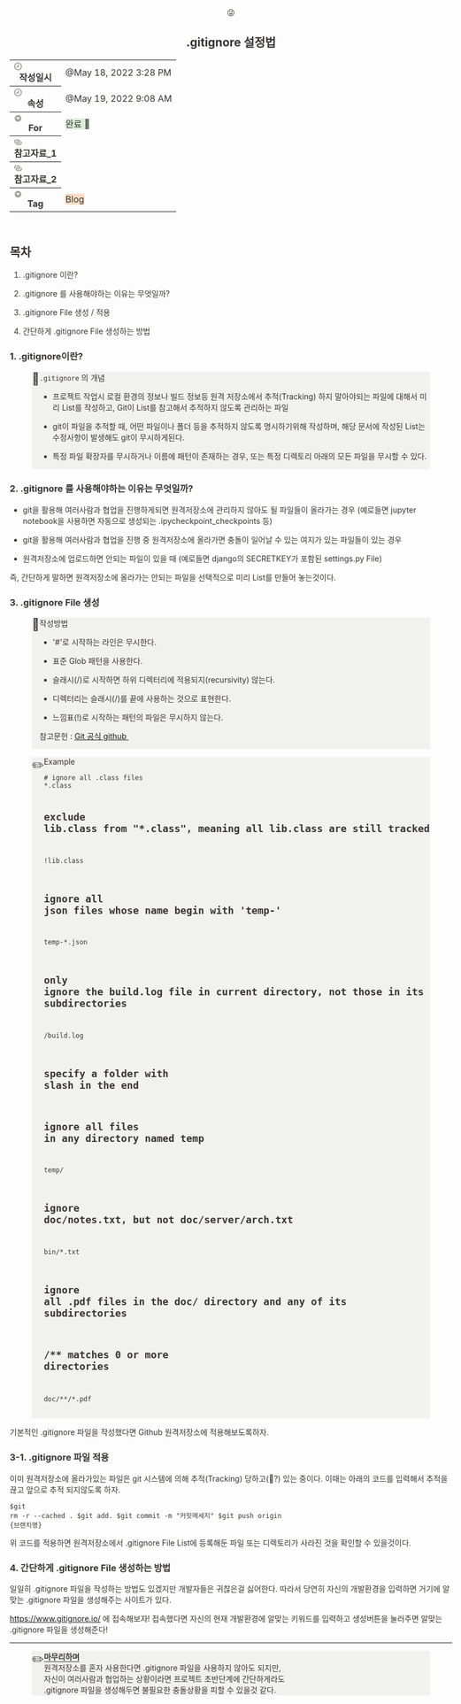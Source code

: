 <html><head><meta http-equiv="Content-Type" content="text/html; charset=utf-8"/><title>.gitignore 설정법</title><style>
/* cspell:disable-file */
/* webkit printing magic: print all background colors */
html {
	-webkit-print-color-adjust: exact;
}
* {
	box-sizing: border-box;
	-webkit-print-color-adjust: exact;
}

html,
body {
	margin: 0;
	padding: 0;
}
@media only screen {
	body {
		margin: 2em auto;
		max-width: 900px;
		color: rgb(55, 53, 47);
	}
}

body {
	line-height: 1.5;
	white-space: pre-wrap;
}

a,
a.visited {
	color: inherit;
	text-decoration: underline;
}

.pdf-relative-link-path {
	font-size: 80%;
	color: #444;
}

h1,
h2,
h3 {
	letter-spacing: -0.01em;
	line-height: 1.2;
	font-weight: 600;
	margin-bottom: 0;
}

.page-title {
	font-size: 2.5rem;
	font-weight: 700;
	margin-top: 0;
	margin-bottom: 0.75em;
}

h1 {
	font-size: 1.875rem;
	margin-top: 1.875rem;
}

h2 {
	font-size: 1.5rem;
	margin-top: 1.5rem;
}

h3 {
	font-size: 1.25rem;
	margin-top: 1.25rem;
}

.source {
	border: 1px solid #ddd;
	border-radius: 3px;
	padding: 1.5em;
	word-break: break-all;
}

.callout {
	border-radius: 3px;
	padding: 1rem;
}

figure {
	margin: 1.25em 0;
	page-break-inside: avoid;
}

figcaption {
	opacity: 0.5;
	font-size: 85%;
	margin-top: 0.5em;
}

mark {
	background-color: transparent;
}

.indented {
	padding-left: 1.5em;
}

hr {
	background: transparent;
	display: block;
	width: 100%;
	height: 1px;
	visibility: visible;
	border: none;
	border-bottom: 1px solid rgba(55, 53, 47, 0.09);
}

img {
	max-width: 100%;
}

@media only print {
	img {
		max-height: 100vh;
		object-fit: contain;
	}
}

@page {
	margin: 1in;
}

.collection-content {
	font-size: 0.875rem;
}

.column-list {
	display: flex;
	justify-content: space-between;
}

.column {
	padding: 0 1em;
}

.column:first-child {
	padding-left: 0;
}

.column:last-child {
	padding-right: 0;
}

.table_of_contents-item {
	display: block;
	font-size: 0.875rem;
	line-height: 1.3;
	padding: 0.125rem;
}

.table_of_contents-indent-1 {
	margin-left: 1.5rem;
}

.table_of_contents-indent-2 {
	margin-left: 3rem;
}

.table_of_contents-indent-3 {
	margin-left: 4.5rem;
}

.table_of_contents-link {
	text-decoration: none;
	opacity: 0.7;
	border-bottom: 1px solid rgba(55, 53, 47, 0.18);
}

table,
th,
td {
	border: 1px solid rgba(55, 53, 47, 0.09);
	border-collapse: collapse;
}

table {
	border-left: none;
	border-right: none;
}

th,
td {
	font-weight: normal;
	padding: 0.25em 0.5em;
	line-height: 1.5;
	min-height: 1.5em;
	text-align: left;
}

th {
	color: rgba(55, 53, 47, 0.6);
}

ol,
ul {
	margin: 0;
	margin-block-start: 0.6em;
	margin-block-end: 0.6em;
}

li > ol:first-child,
li > ul:first-child {
	margin-block-start: 0.6em;
}

ul > li {
	list-style: disc;
}

ul.to-do-list {
	text-indent: -1.7em;
}

ul.to-do-list > li {
	list-style: none;
}

.to-do-children-checked {
	text-decoration: line-through;
	opacity: 0.375;
}

ul.toggle > li {
	list-style: none;
}

ul {
	padding-inline-start: 1.7em;
}

ul > li {
	padding-left: 0.1em;
}

ol {
	padding-inline-start: 1.6em;
}

ol > li {
	padding-left: 0.2em;
}

.mono ol {
	padding-inline-start: 2em;
}

.mono ol > li {
	text-indent: -0.4em;
}

.toggle {
	padding-inline-start: 0em;
	list-style-type: none;
}

/* Indent toggle children */
.toggle > li > details {
	padding-left: 1.7em;
}

.toggle > li > details > summary {
	margin-left: -1.1em;
}

.selected-value {
	display: inline-block;
	padding: 0 0.5em;
	background: rgba(206, 205, 202, 0.5);
	border-radius: 3px;
	margin-right: 0.5em;
	margin-top: 0.3em;
	margin-bottom: 0.3em;
	white-space: nowrap;
}

.collection-title {
	display: inline-block;
	margin-right: 1em;
}

.simple-table {
	margin-top: 1em;
	font-size: 0.875rem;
	empty-cells: show;
}
.simple-table td {
	height: 29px;
	min-width: 120px;
}

.simple-table th {
	height: 29px;
	min-width: 120px;
}

.simple-table-header-color {
	background: rgb(247, 246, 243);
	color: black;
}
.simple-table-header {
	font-weight: 500;
}

time {
	opacity: 0.5;
}

.icon {
	display: inline-block;
	max-width: 1.2em;
	max-height: 1.2em;
	text-decoration: none;
	vertical-align: text-bottom;
	margin-right: 0.5em;
}

img.icon {
	border-radius: 3px;
}

.user-icon {
	width: 1.5em;
	height: 1.5em;
	border-radius: 100%;
	margin-right: 0.5rem;
}

.user-icon-inner {
	font-size: 0.8em;
}

.text-icon {
	border: 1px solid #000;
	text-align: center;
}

.page-cover-image {
	display: block;
	object-fit: cover;
	width: 100%;
	max-height: 30vh;
}

.page-header-icon {
	font-size: 3rem;
	margin-bottom: 1rem;
}

.page-header-icon-with-cover {
	margin-top: -0.72em;
	margin-left: 0.07em;
}

.page-header-icon img {
	border-radius: 3px;
}

.link-to-page {
	margin: 1em 0;
	padding: 0;
	border: none;
	font-weight: 500;
}

p > .user {
	opacity: 0.5;
}

td > .user,
td > time {
	white-space: nowrap;
}

input[type="checkbox"] {
	transform: scale(1.5);
	margin-right: 0.6em;
	vertical-align: middle;
}

p {
	margin-top: 0.5em;
	margin-bottom: 0.5em;
}

.image {
	border: none;
	margin: 1.5em 0;
	padding: 0;
	border-radius: 0;
	text-align: center;
}

.code,
code {
	background: rgba(135, 131, 120, 0.15);
	border-radius: 3px;
	padding: 0.2em 0.4em;
	border-radius: 3px;
	font-size: 85%;
	tab-size: 2;
}

code {
	color: #eb5757;
}

.code {
	padding: 1.5em 1em;
}

.code-wrap {
	white-space: pre-wrap;
	word-break: break-all;
}

.code > code {
	background: none;
	padding: 0;
	font-size: 100%;
	color: inherit;
}

blockquote {
	font-size: 1.25em;
	margin: 1em 0;
	padding-left: 1em;
	border-left: 3px solid rgb(55, 53, 47);
}

.bookmark {
	text-decoration: none;
	max-height: 8em;
	padding: 0;
	display: flex;
	width: 100%;
	align-items: stretch;
}

.bookmark-title {
	font-size: 0.85em;
	overflow: hidden;
	text-overflow: ellipsis;
	height: 1.75em;
	white-space: nowrap;
}

.bookmark-text {
	display: flex;
	flex-direction: column;
}

.bookmark-info {
	flex: 4 1 180px;
	padding: 12px 14px 14px;
	display: flex;
	flex-direction: column;
	justify-content: space-between;
}

.bookmark-image {
	width: 33%;
	flex: 1 1 180px;
	display: block;
	position: relative;
	object-fit: cover;
	border-radius: 1px;
}

.bookmark-description {
	color: rgba(55, 53, 47, 0.6);
	font-size: 0.75em;
	overflow: hidden;
	max-height: 4.5em;
	word-break: break-word;
}

.bookmark-href {
	font-size: 0.75em;
	margin-top: 0.25em;
}

.sans { font-family: ui-sans-serif, -apple-system, BlinkMacSystemFont, "Segoe UI", Helvetica, "Apple Color Emoji", Arial, sans-serif, "Segoe UI Emoji", "Segoe UI Symbol"; }
.code { font-family: "SFMono-Regular", Menlo, Consolas, "PT Mono", "Liberation Mono", Courier, monospace; }
.serif { font-family: Lyon-Text, Georgia, ui-serif, serif; }
.mono { font-family: iawriter-mono, Nitti, Menlo, Courier, monospace; }
.pdf .sans { font-family: Inter, ui-sans-serif, -apple-system, BlinkMacSystemFont, "Segoe UI", Helvetica, "Apple Color Emoji", Arial, sans-serif, "Segoe UI Emoji", "Segoe UI Symbol", 'Twemoji', 'Noto Color Emoji', 'Noto Sans CJK JP'; }
.pdf:lang(zh-CN) .sans { font-family: Inter, ui-sans-serif, -apple-system, BlinkMacSystemFont, "Segoe UI", Helvetica, "Apple Color Emoji", Arial, sans-serif, "Segoe UI Emoji", "Segoe UI Symbol", 'Twemoji', 'Noto Color Emoji', 'Noto Sans CJK SC'; }
.pdf:lang(zh-TW) .sans { font-family: Inter, ui-sans-serif, -apple-system, BlinkMacSystemFont, "Segoe UI", Helvetica, "Apple Color Emoji", Arial, sans-serif, "Segoe UI Emoji", "Segoe UI Symbol", 'Twemoji', 'Noto Color Emoji', 'Noto Sans CJK TC'; }
.pdf:lang(ko-KR) .sans { font-family: Inter, ui-sans-serif, -apple-system, BlinkMacSystemFont, "Segoe UI", Helvetica, "Apple Color Emoji", Arial, sans-serif, "Segoe UI Emoji", "Segoe UI Symbol", 'Twemoji', 'Noto Color Emoji', 'Noto Sans CJK KR'; }
.pdf .code { font-family: Source Code Pro, "SFMono-Regular", Menlo, Consolas, "PT Mono", "Liberation Mono", Courier, monospace, 'Twemoji', 'Noto Color Emoji', 'Noto Sans Mono CJK JP'; }
.pdf:lang(zh-CN) .code { font-family: Source Code Pro, "SFMono-Regular", Menlo, Consolas, "PT Mono", "Liberation Mono", Courier, monospace, 'Twemoji', 'Noto Color Emoji', 'Noto Sans Mono CJK SC'; }
.pdf:lang(zh-TW) .code { font-family: Source Code Pro, "SFMono-Regular", Menlo, Consolas, "PT Mono", "Liberation Mono", Courier, monospace, 'Twemoji', 'Noto Color Emoji', 'Noto Sans Mono CJK TC'; }
.pdf:lang(ko-KR) .code { font-family: Source Code Pro, "SFMono-Regular", Menlo, Consolas, "PT Mono", "Liberation Mono", Courier, monospace, 'Twemoji', 'Noto Color Emoji', 'Noto Sans Mono CJK KR'; }
.pdf .serif { font-family: PT Serif, Lyon-Text, Georgia, ui-serif, serif, 'Twemoji', 'Noto Color Emoji', 'Noto Serif CJK JP'; }
.pdf:lang(zh-CN) .serif { font-family: PT Serif, Lyon-Text, Georgia, ui-serif, serif, 'Twemoji', 'Noto Color Emoji', 'Noto Serif CJK SC'; }
.pdf:lang(zh-TW) .serif { font-family: PT Serif, Lyon-Text, Georgia, ui-serif, serif, 'Twemoji', 'Noto Color Emoji', 'Noto Serif CJK TC'; }
.pdf:lang(ko-KR) .serif { font-family: PT Serif, Lyon-Text, Georgia, ui-serif, serif, 'Twemoji', 'Noto Color Emoji', 'Noto Serif CJK KR'; }
.pdf .mono { font-family: PT Mono, iawriter-mono, Nitti, Menlo, Courier, monospace, 'Twemoji', 'Noto Color Emoji', 'Noto Sans Mono CJK JP'; }
.pdf:lang(zh-CN) .mono { font-family: PT Mono, iawriter-mono, Nitti, Menlo, Courier, monospace, 'Twemoji', 'Noto Color Emoji', 'Noto Sans Mono CJK SC'; }
.pdf:lang(zh-TW) .mono { font-family: PT Mono, iawriter-mono, Nitti, Menlo, Courier, monospace, 'Twemoji', 'Noto Color Emoji', 'Noto Sans Mono CJK TC'; }
.pdf:lang(ko-KR) .mono { font-family: PT Mono, iawriter-mono, Nitti, Menlo, Courier, monospace, 'Twemoji', 'Noto Color Emoji', 'Noto Sans Mono CJK KR'; }
.highlight-default {
	color: rgba(55, 53, 47, 1);
}
.highlight-gray {
	color: rgba(120, 119, 116, 1);
	fill: rgba(120, 119, 116, 1);
}
.highlight-brown {
	color: rgba(159, 107, 83, 1);
	fill: rgba(159, 107, 83, 1);
}
.highlight-orange {
	color: rgba(217, 115, 13, 1);
	fill: rgba(217, 115, 13, 1);
}
.highlight-yellow {
	color: rgba(203, 145, 47, 1);
	fill: rgba(203, 145, 47, 1);
}
.highlight-teal {
	color: rgba(68, 131, 97, 1);
	fill: rgba(68, 131, 97, 1);
}
.highlight-blue {
	color: rgba(51, 126, 169, 1);
	fill: rgba(51, 126, 169, 1);
}
.highlight-purple {
	color: rgba(144, 101, 176, 1);
	fill: rgba(144, 101, 176, 1);
}
.highlight-pink {
	color: rgba(193, 76, 138, 1);
	fill: rgba(193, 76, 138, 1);
}
.highlight-red {
	color: rgba(212, 76, 71, 1);
	fill: rgba(212, 76, 71, 1);
}
.highlight-gray_background {
	background: rgba(241, 241, 239, 1);
}
.highlight-brown_background {
	background: rgba(244, 238, 238, 1);
}
.highlight-orange_background {
	background: rgba(251, 236, 221, 1);
}
.highlight-yellow_background {
	background: rgba(251, 243, 219, 1);
}
.highlight-teal_background {
	background: rgba(237, 243, 236, 1);
}
.highlight-blue_background {
	background: rgba(231, 243, 248, 1);
}
.highlight-purple_background {
	background: rgba(244, 240, 247, 0.8);
}
.highlight-pink_background {
	background: rgba(249, 238, 243, 0.8);
}
.highlight-red_background {
	background: rgba(253, 235, 236, 1);
}
.block-color-default {
	color: inherit;
	fill: inherit;
}
.block-color-gray {
	color: rgba(120, 119, 116, 1);
	fill: rgba(120, 119, 116, 1);
}
.block-color-brown {
	color: rgba(159, 107, 83, 1);
	fill: rgba(159, 107, 83, 1);
}
.block-color-orange {
	color: rgba(217, 115, 13, 1);
	fill: rgba(217, 115, 13, 1);
}
.block-color-yellow {
	color: rgba(203, 145, 47, 1);
	fill: rgba(203, 145, 47, 1);
}
.block-color-teal {
	color: rgba(68, 131, 97, 1);
	fill: rgba(68, 131, 97, 1);
}
.block-color-blue {
	color: rgba(51, 126, 169, 1);
	fill: rgba(51, 126, 169, 1);
}
.block-color-purple {
	color: rgba(144, 101, 176, 1);
	fill: rgba(144, 101, 176, 1);
}
.block-color-pink {
	color: rgba(193, 76, 138, 1);
	fill: rgba(193, 76, 138, 1);
}
.block-color-red {
	color: rgba(212, 76, 71, 1);
	fill: rgba(212, 76, 71, 1);
}
.block-color-gray_background {
	background: rgba(241, 241, 239, 1);
}
.block-color-brown_background {
	background: rgba(244, 238, 238, 1);
}
.block-color-orange_background {
	background: rgba(251, 236, 221, 1);
}
.block-color-yellow_background {
	background: rgba(251, 243, 219, 1);
}
.block-color-teal_background {
	background: rgba(237, 243, 236, 1);
}
.block-color-blue_background {
	background: rgba(231, 243, 248, 1);
}
.block-color-purple_background {
	background: rgba(244, 240, 247, 0.8);
}
.block-color-pink_background {
	background: rgba(249, 238, 243, 0.8);
}
.block-color-red_background {
	background: rgba(253, 235, 236, 1);
}
.select-value-color-pink { background-color: rgba(245, 224, 233, 1); }
.select-value-color-purple { background-color: rgba(232, 222, 238, 1); }
.select-value-color-green { background-color: rgba(219, 237, 219, 1); }
.select-value-color-gray { background-color: rgba(227, 226, 224, 1); }
.select-value-color-opaquegray { background-color: rgba(255, 255, 255, 0.0375); }
.select-value-color-orange { background-color: rgba(250, 222, 201, 1); }
.select-value-color-brown { background-color: rgba(238, 224, 218, 1); }
.select-value-color-red { background-color: rgba(255, 226, 221, 1); }
.select-value-color-yellow { background-color: rgba(253, 236, 200, 1); }
.select-value-color-blue { background-color: rgba(211, 229, 239, 1); }

.checkbox {
	display: inline-flex;
	vertical-align: text-bottom;
	width: 16;
	height: 16;
	background-size: 16px;
	margin-left: 2px;
	margin-right: 5px;
}

.checkbox-on {
	background-image: url("data:image/svg+xml;charset=UTF-8,%3Csvg%20width%3D%2216%22%20height%3D%2216%22%20viewBox%3D%220%200%2016%2016%22%20fill%3D%22none%22%20xmlns%3D%22http%3A%2F%2Fwww.w3.org%2F2000%2Fsvg%22%3E%0A%3Crect%20width%3D%2216%22%20height%3D%2216%22%20fill%3D%22%2358A9D7%22%2F%3E%0A%3Cpath%20d%3D%22M6.71429%2012.2852L14%204.9995L12.7143%203.71436L6.71429%209.71378L3.28571%206.2831L2%207.57092L6.71429%2012.2852Z%22%20fill%3D%22white%22%2F%3E%0A%3C%2Fsvg%3E");
}

.checkbox-off {
	background-image: url("data:image/svg+xml;charset=UTF-8,%3Csvg%20width%3D%2216%22%20height%3D%2216%22%20viewBox%3D%220%200%2016%2016%22%20fill%3D%22none%22%20xmlns%3D%22http%3A%2F%2Fwww.w3.org%2F2000%2Fsvg%22%3E%0A%3Crect%20x%3D%220.75%22%20y%3D%220.75%22%20width%3D%2214.5%22%20height%3D%2214.5%22%20fill%3D%22white%22%20stroke%3D%22%2336352F%22%20stroke-width%3D%221.5%22%2F%3E%0A%3C%2Fsvg%3E");
}
	
</style></head><body><article id="7f5970ce-ad2d-4d51-a544-35de29bd4b1e" class="page sans"><header><div class="page-header-icon undefined"><span class="icon">😜</span></div><h1 class="page-title">.gitignore 설정법</h1><table class="properties"><tbody><tr class="property-row property-row-created_time"><th><span class="icon property-icon"><svg viewBox="0 0 14 14" style="width:14px;height:14px;display:block;fill:rgba(55, 53, 47, 0.45);flex-shrink:0;-webkit-backface-visibility:hidden" class="typesCreatedAt"><path d="M7.01356 14.0001C8.8042 14.0001 10.5958 13.3107 11.9575 11.9324C14.681 9.21201 14.6808 4.7603 11.9571 2.04013C9.23336 -0.680043 4.77573 -0.680043 2.05199 2.04013C0.727519 3.36277 0 5.13301 0 6.99553C0 8.8764 0.727811 10.6285 2.05199 11.9509C3.43207 13.3106 5.22243 14.0001 7.01356 14.0001ZM3.72947 7.00914V8.461V8.65543H3.92382H5.34563H8.2794H8.4738V8.461V5.52541V3.37947V3.18502H8.2794H6.82747H6.63307V3.37947V6.81467H3.92382H3.72947V7.00914ZM1.83985 6.99553C1.83985 5.61698 2.38099 4.32597 3.36061 3.3477C5.36746 1.34337 8.64803 1.34062 10.6585 3.33944C10.6613 3.34219 10.6639 3.34494 10.6668 3.3477C12.676 5.3546 12.6763 8.63642 10.6668 10.6434C8.65705 12.6504 5.37031 12.6504 3.36061 10.6434C2.38099 9.66506 1.83985 8.37408 1.83985 6.99553Z"></path></svg></span>작성일시</th><td><time>@May 18, 2022 3:28 PM</time></td></tr><tr class="property-row property-row-last_edited_time"><th><span class="icon property-icon"><svg viewBox="0 0 14 14" style="width:14px;height:14px;display:block;fill:rgba(55, 53, 47, 0.45);flex-shrink:0;-webkit-backface-visibility:hidden" class="typesCreatedAt"><path d="M7.01356 14.0001C8.8042 14.0001 10.5958 13.3107 11.9575 11.9324C14.681 9.21201 14.6808 4.7603 11.9571 2.04013C9.23336 -0.680043 4.77573 -0.680043 2.05199 2.04013C0.727519 3.36277 0 5.13301 0 6.99553C0 8.8764 0.727811 10.6285 2.05199 11.9509C3.43207 13.3106 5.22243 14.0001 7.01356 14.0001ZM3.72947 7.00914V8.461V8.65543H3.92382H5.34563H8.2794H8.4738V8.461V5.52541V3.37947V3.18502H8.2794H6.82747H6.63307V3.37947V6.81467H3.92382H3.72947V7.00914ZM1.83985 6.99553C1.83985 5.61698 2.38099 4.32597 3.36061 3.3477C5.36746 1.34337 8.64803 1.34062 10.6585 3.33944C10.6613 3.34219 10.6639 3.34494 10.6668 3.3477C12.676 5.3546 12.6763 8.63642 10.6668 10.6434C8.65705 12.6504 5.37031 12.6504 3.36061 10.6434C2.38099 9.66506 1.83985 8.37408 1.83985 6.99553Z"></path></svg></span>속성</th><td><time>@May 19, 2022 9:08 AM</time></td></tr><tr class="property-row property-row-select"><th><span class="icon property-icon"><svg viewBox="0 0 14 14" style="width:14px;height:14px;display:block;fill:rgba(55, 53, 47, 0.45);flex-shrink:0;-webkit-backface-visibility:hidden" class="typesSelect"><path d="M7,13 C10.31348,13 13,10.31371 13,7 C13,3.68629 10.31348,1 7,1 C3.68652,1 1,3.68629 1,7 C1,10.31371 3.68652,13 7,13 Z M3.75098,5.32278 C3.64893,5.19142 3.74268,5 3.90869,5 L10.09131,5 C10.25732,5 10.35107,5.19142 10.24902,5.32278 L7.15771,9.29703 C7.07764,9.39998 6.92236,9.39998 6.84229,9.29703 L3.75098,5.32278 Z"></path></svg></span>For</th><td><span class="selected-value select-value-color-green">완료 🙌</span></td></tr><tr class="property-row property-row-url"><th><span class="icon property-icon"><svg viewBox="0 0 14 14" style="width:14px;height:14px;display:block;fill:rgba(55, 53, 47, 0.45);flex-shrink:0;-webkit-backface-visibility:hidden" class="typesUrl"><path d="M3.73333,3.86667 L7.46667,3.86667 C8.49613,3.86667 9.33333,4.70387 9.33333,5.73333 C9.33333,6.7628 8.49613,7.6 7.46667,7.6 L6.53333,7.6 C6.01813,7.6 5.6,8.0186 5.6,8.53333 C5.6,9.04807 6.01813,9.46667 6.53333,9.46667 L7.46667,9.46667 C9.5284,9.46667 11.2,7.79507 11.2,5.73333 C11.2,3.6716 9.5284,2 7.46667,2 L3.73333,2 C1.6716,2 0,3.6716 0,5.73333 C0,7.124 0.762067,8.33453 1.88953,8.97713 C1.87553,8.83107 1.86667,8.6836 1.86667,8.53333 C1.86667,7.92013 1.98753,7.33447 2.2036,6.7978 C1.99267,6.4954 1.86667,6.12953 1.86667,5.73333 C1.86667,4.70387 2.70387,3.86667 3.73333,3.86667 Z M12.1095,5.28907 C12.1231,5.4356 12.1333,5.58307 12.1333,5.73333 C12.1333,6.34607 12.0101,6.9294 11.7931,7.46513 C12.0059,7.768 12.1333,8.13573 12.1333,8.53333 C12.1333,9.5628 11.2961,10.4 10.2667,10.4 L6.53333,10.4 C5.50387,10.4 4.66667,9.5628 4.66667,8.53333 C4.66667,7.50387 5.50387,6.66667 6.53333,6.66667 L7.46667,6.66667 C7.98187,6.66667 8.4,6.24807 8.4,5.73333 C8.4,5.2186 7.98187,4.8 7.46667,4.8 L6.53333,4.8 C4.4716,4.8 2.8,6.4716 2.8,8.53333 C2.8,10.59507 4.4716,12.2667 6.53333,12.2667 L10.2667,12.2667 C12.3284,12.2667 14,10.59507 14,8.53333 C14,7.14267 13.2375,5.93167 12.1095,5.28907 Z"></path></svg></span>참고자료_1</th><td></td></tr><tr class="property-row property-row-url"><th><span class="icon property-icon"><svg viewBox="0 0 14 14" style="width:14px;height:14px;display:block;fill:rgba(55, 53, 47, 0.45);flex-shrink:0;-webkit-backface-visibility:hidden" class="typesUrl"><path d="M3.73333,3.86667 L7.46667,3.86667 C8.49613,3.86667 9.33333,4.70387 9.33333,5.73333 C9.33333,6.7628 8.49613,7.6 7.46667,7.6 L6.53333,7.6 C6.01813,7.6 5.6,8.0186 5.6,8.53333 C5.6,9.04807 6.01813,9.46667 6.53333,9.46667 L7.46667,9.46667 C9.5284,9.46667 11.2,7.79507 11.2,5.73333 C11.2,3.6716 9.5284,2 7.46667,2 L3.73333,2 C1.6716,2 0,3.6716 0,5.73333 C0,7.124 0.762067,8.33453 1.88953,8.97713 C1.87553,8.83107 1.86667,8.6836 1.86667,8.53333 C1.86667,7.92013 1.98753,7.33447 2.2036,6.7978 C1.99267,6.4954 1.86667,6.12953 1.86667,5.73333 C1.86667,4.70387 2.70387,3.86667 3.73333,3.86667 Z M12.1095,5.28907 C12.1231,5.4356 12.1333,5.58307 12.1333,5.73333 C12.1333,6.34607 12.0101,6.9294 11.7931,7.46513 C12.0059,7.768 12.1333,8.13573 12.1333,8.53333 C12.1333,9.5628 11.2961,10.4 10.2667,10.4 L6.53333,10.4 C5.50387,10.4 4.66667,9.5628 4.66667,8.53333 C4.66667,7.50387 5.50387,6.66667 6.53333,6.66667 L7.46667,6.66667 C7.98187,6.66667 8.4,6.24807 8.4,5.73333 C8.4,5.2186 7.98187,4.8 7.46667,4.8 L6.53333,4.8 C4.4716,4.8 2.8,6.4716 2.8,8.53333 C2.8,10.59507 4.4716,12.2667 6.53333,12.2667 L10.2667,12.2667 C12.3284,12.2667 14,10.59507 14,8.53333 C14,7.14267 13.2375,5.93167 12.1095,5.28907 Z"></path></svg></span>참고자료_2</th><td></td></tr><tr class="property-row property-row-select"><th><span class="icon property-icon"><svg viewBox="0 0 14 14" style="width:14px;height:14px;display:block;fill:rgba(55, 53, 47, 0.45);flex-shrink:0;-webkit-backface-visibility:hidden" class="typesSelect"><path d="M7,13 C10.31348,13 13,10.31371 13,7 C13,3.68629 10.31348,1 7,1 C3.68652,1 1,3.68629 1,7 C1,10.31371 3.68652,13 7,13 Z M3.75098,5.32278 C3.64893,5.19142 3.74268,5 3.90869,5 L10.09131,5 C10.25732,5 10.35107,5.19142 10.24902,5.32278 L7.15771,9.29703 C7.07764,9.39998 6.92236,9.39998 6.84229,9.29703 L3.75098,5.32278 Z"></path></svg></span>Tag</th><td><span class="selected-value select-value-color-orange">Blog</span></td></tr></tbody></table></header><div class="page-body"><h1 id="3c23f4de-445f-4f62-8fcb-149f1e600bb8" class="">목차</h1><ol type="1" id="373729ce-9c2b-4c23-980e-78023825852c" class="numbered-list" start="1"><li>.gitignore 이란?</li></ol><ol type="1" id="bbd4c234-8b71-499d-a20a-9446334ff1ee" class="numbered-list" start="2"><li>.gitignore 를 사용해야하는 이유는 무엇일까?</li></ol><ol type="1" id="29063bc6-3ead-44a4-848e-bc2cd6cccc76" class="numbered-list" start="3"><li>.gitignore File 생성 / 적용</li></ol><ol type="1" id="8f6b07c9-c275-49b0-8c37-ee75db19a3eb" class="numbered-list" start="4"><li>간단하게 .gitignore File 생성하는 방법<p id="16f086a8-36e5-4dc8-9437-ce15d63437fc" class="">
</p></li></ol><h3 id="44c68e35-88b7-4bec-ab03-c2769b7354ba" class="">1. .gitignore이란?</h3><figure class="block-color-gray_background callout" style="white-space:pre-wrap;display:flex" id="473da42a-09b0-4821-9c08-c079abe603ff"><div style="font-size:1.5em"><span class="icon">📝</span></div><div style="width:100%"><code>.gitignore</code> 의 개념<ul id="6467eb62-bc33-4379-9412-298451964afc" class="bulleted-list"><li style="list-style-type:disc">프로젝트 작업시 로컬 환경의 정보나 빌드 정보등 원격 저장소에서 추적(Tracking) 하지 말아야되는 파일에 대해서 미리 List를 작성하고, Git이 List를 참고해서 추적하지 않도록 관리하는 파일</li></ul><ul id="890f05a3-3faa-454e-8691-53b8351c9829" class="bulleted-list"><li style="list-style-type:disc">git이 파일을 추적할 때, 어떤 파일이나 폴더 등을 추적하지 않도록 명시하기위해 작성하며, 해당 문서에 작성된 List는 수정사항이 발생해도 git이 무시하게된다.</li></ul><ul id="44633225-c7e3-4ec6-b828-a1303d10630a" class="bulleted-list"><li style="list-style-type:disc">특정 파일 확장자를 무시하거나 이름에 패턴이 존재하는 경우, 또는 특정 디렉토리 아래의 모든 파일을 무시할 수 있다.</li></ul></div></figure><h3 id="299221ec-f791-43a1-bd70-e957fdf293e2" class="">2. .gitignore 를 사용해야하는 이유는 무엇일까?</h3><ul id="1758e407-9501-4cd8-b769-a0d0dce62e2e" class="bulleted-list"><li style="list-style-type:disc">git을 활용해 여러사람과 협업을 진행하게되면 원격저장소에 관리하지 않아도 될 파일들이 올라가는 경우
(예로들면 jupyter notebook을 사용하면 자동으로 생성되는 .ipycheckpoint_checkpoints 등)</li></ul><ul id="0adade02-d97e-4eae-9f78-e7f8262b8e60" class="bulleted-list"><li style="list-style-type:disc">git을 활용해 여러사람과 협업을 진행 중 원격저장소에 올라가면 충돌이 일어날 수 있는 여지가 있는 파일들이 있는 경우</li></ul><ul id="d193d8b4-cec3-45e2-ae26-7767b3a3e6a4" class="bulleted-list"><li style="list-style-type:disc">원격저장소에 업로드하면 안되는 파일이 있을 때
(예로들면 django의 SECRETKEY가 포함된 settings.py File)</li></ul><p id="cbfe92f7-6b06-4a68-8c7d-d43214d95257" class="">즉, 간단하게 말하면 원격저장소에 올라가는 안되는 파일을 선택적으로 미리 List를 만들어 놓는것이다.</p><p id="45fd7112-f508-4e20-83f9-2dfa45afc587" class="">
</p><h3 id="99f6d5af-b7e1-4d6d-838b-2a297fbc76ef" class="">3. .gitignore File 생성</h3><figure class="block-color-gray_background callout" style="white-space:pre-wrap;display:flex" id="d2541f06-f1a8-4dc4-8ca6-e519d6532e28"><div style="font-size:1.5em"><span class="icon">📝</span></div><div style="width:100%">작성방법<ul id="e92b572e-96b7-4e16-940b-b5849aaade0f" class="bulleted-list"><li style="list-style-type:disc">&#x27;#&#x27;로 시작하는 라인은 무시한다.</li></ul><ul id="2c2cb0c8-a0a2-4130-ac91-1090d83ec144" class="bulleted-list"><li style="list-style-type:disc">표준 Glob 패턴을 사용한다.</li></ul><ul id="16fff1bb-2405-4adf-8e6e-ec71e099dedf" class="bulleted-list"><li style="list-style-type:disc">슬래시(/)로 시작하면 하위 디렉터리에 적용되지(recursivity) 않는다.</li></ul><ul id="e34e0a64-4ad9-44ac-862b-46bde6e1e9c4" class="bulleted-list"><li style="list-style-type:disc">디렉터리는 슬래시(/)를 끝에 사용하는 것으로 표현한다.</li></ul><ul id="b663baf5-a56c-4d29-9e9d-672922aff0df" class="bulleted-list"><li style="list-style-type:disc">느낌표(!)로 시작하는 패턴의 파일은 무시하지 않는다.</li></ul><p id="7aab60e6-ee1f-4004-bc21-77cc426bf120" class="">참고문헌 : <a href="https://github.com/github/gitignore">Git 공식 github </a></p></div></figure><figure class="block-color-gray_background callout" style="white-space:pre-wrap;display:flex" id="853be296-1b2f-451f-9877-b7273c13a2d2"><div style="font-size:1.5em"><span class="icon">✏️</span></div><div style="width:100%">Example<pre id="942d5da2-21fd-4c5f-8687-640656885310" class="code code-wrap"><code># ignore all .class files
*.class

# exclude lib.class from &quot;*.class&quot;, meaning all lib.class are still tracked
!lib.class

# ignore all json files whose name begin with &#x27;temp-&#x27;
temp-*.json

# only ignore the build.log file in current directory, not those in its subdirectories
/build.log

# specify a folder with slash in the end
# ignore all files in any directory named temp
temp/

# ignore doc/notes.txt, but not doc/server/arch.txt
bin/*.txt

# ignore all .pdf files in the doc/ directory and any of its subdirectories
# /** matches 0 or more directories
doc/**/*.pdf</code></pre></div></figure><p id="321bf13a-a23a-4007-9d4a-0de4f44850ed" class="">기본적인 .gitignore 파일을 작성했다면 Github 원격저장소에 적용해보도록하자.</p><h3 id="06c4253e-d64c-40ce-b348-6e57ecda7e40" class="">3-1. .gitignore 파일 적용</h3><p id="f5234f37-fac9-47da-b1bb-995b33af5bc0" class="">이미 원격저장소에 올라가있는 파일은 git 시스템에 의해 추적(Tracking) 당하고(🤔?) 있는 중이다.
이때는 아래의 코드를 입력해서 추적을 끊고 앞으로 추적 되지않도록 하자.</p><pre id="709d22c2-4828-4c16-9fd2-297bdbae9fbd" class="code"><code>$git rm -r --cached .
$git add. 
$git commit -m &quot;커밋메세지&quot;
$git push origin {브랜치명}</code></pre><p id="aa7104a8-ba17-464f-93e6-4cdc042890c3" class="">위 코드를 적용하면 원격저장소에서 .gitignore File List에 등록해둔 파일 또는 디렉토리가 사라진 것을 확인할 수 있을것이다.</p><p id="1475135a-d29f-43ad-922a-c49a430c702e" class="">
</p><h3 id="016f4a51-93a7-41c0-889f-373574f6692a" class="">4. 간단하게 .gitignore File 생성하는 방법</h3><p id="607d1a8f-0315-4ac6-a25f-1ef3779f4962" class="">일일히 .gitignore 파일을 작성하는 방법도 있겠지만 개발자들은 귀찮은걸 싫어한다.
따라서 당연히 자신의 개발환경을 입력하면 거기에 알맞는 .gitignore 파일을 생성해주는 사이트가 있다.</p><p id="86afc316-437d-4f9b-907b-8ac06cb480ec" class=""><a href="https://www.gitignore.io/">https://www.gitignore.io/</a> 에 접속해보자!
접속했다면 자신의 현재 개발환경에 알맞는 키워드를 입력하고 생성버튼을 눌러주면 알맞는 .gitignore 파일을 생성해준다!
</p><p id="97520d3a-a706-4823-bcf8-2cb3d8ba5e6e" class="">
</p><hr id="c9569b70-e723-4b71-b1c6-7f0c9a99197b"/><figure class="block-color-gray_background callout" style="white-space:pre-wrap;display:flex" id="5efe83bf-f88b-4ba4-ac76-1ae35be107bd"><div style="font-size:1.5em"><span class="icon">✏️</span></div><div style="width:100%"><span style="border-bottom:0.05em solid"><strong>마무리하며</strong></span>
원격저장소를 혼자 사용한다면 .gitignore 파일을 사용하지 않아도 되지만,
자신이 여러사람과 협업하는 상황이라면 프로젝트 초반단계에 간단하게라도
.gitignore 파일을 생성해두면 불필요한 충돌상황을 피할 수 있을것 같다.  </div></figure></div></article></body></html>
